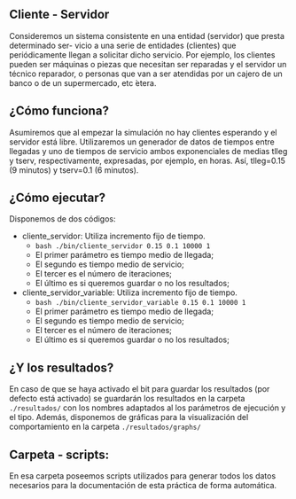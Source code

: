 ## Cliente - Servidor
Consideremos un sistema consistente en una entidad (servidor) que presta determinado ser-
vicio a una serie de entidades (clientes) que periódicamente llegan a solicitar dicho servicio. Por
ejemplo, los clientes pueden ser máquinas o piezas que necesitan ser reparadas y el servidor
un técnico reparador, o personas que van a ser atendidas por un cajero de un banco o de un
supermercado, etc ́etera.

## ¿Cómo funciona?
Asumiremos que al empezar la simulación no hay clientes esperando y el servidor está libre.
Utilizaremos un generador de datos de tiempos entre llegadas y uno de tiempos de servicio
ambos exponenciales de medias tlleg y tserv, respectivamente, expresadas, por ejemplo, en
horas. Así, tlleg=0.15 (9 minutos) y tserv=0.1 (6 minutos).

## ¿Cómo ejecutar?
Disponemos de dos códigos:
- cliente\_servidor: Utiliza incremento fijo de tiempo.
    - `bash ./bin/cliente_servidor 0.15 0.1 10000 1 `
    - El primer parámetro es tiempo medio de llegada;
    - El segundo es tiempo medio de servicio;
    - El tercer es el número de iteraciones;
    - El último es si queremos guardar o no los resultados;
- cliente\_servidor\_variable: Utiliza incremento fijo de tiempo.
    - `bash ./bin/cliente_servidor_variable 0.15 0.1 10000 1 `
    - El primer parámetro es tiempo medio de llegada;
    - El segundo es tiempo medio de servicio;
    - El tercer es el número de iteraciones;
    - El último es si queremos guardar o no los resultados;

## ¿Y los resultados?
En caso de que se haya activado el bit para guardar los resultados (por defecto está
activado) se guardarán los resultados en la carpeta `./resultados/` con los nombres
adaptados al los parámetros de ejecución y el tipo.
Además, disponemos de gráficas para la visualización del comportamiento en la
carpeta `./resultados/graphs/`

## Carpeta - scripts:
En esa carpeta poseemos scripts utilizados para generar todos los datos necesarios
para la documentación de esta práctica de forma automática.
